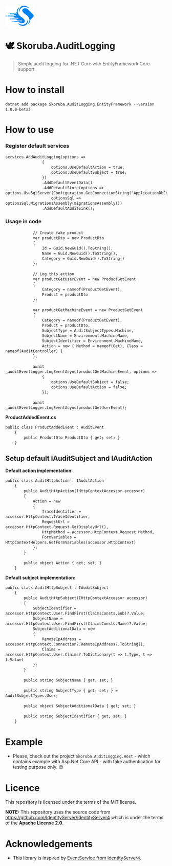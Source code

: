 ![Logo](docs/Images/Skoruba-ReadMe.png) 

# 🕊️ Skoruba.AuditLogging
> Simple audit logging for .NET Core with EntityFramework Core support

# How to install

```
dotnet add package Skoruba.AuditLogging.EntityFramework --version 1.0.0-beta3
```

# How to use

### Register default services
```
services.AddAuditLogging(options =>
                {
                    options.UseDefaultAction = true;
                    options.UseDefaultSubject = true;
                })
                .AddDefaultEventData()
                .AddDefaultStore(options => options.UseSqlServer(Configuration.GetConnectionString("ApplicationDbContext"),
                    optionsSql => optionsSql.MigrationsAssembly(migrationsAssembly)))
                .AddDefaultAuditSink();
```

### Usage in code

```
            // Create fake product
            var productDto = new ProductDto
            {
                Id = Guid.NewGuid().ToString(),
                Name = Guid.NewGuid().ToString(),
                Category = Guid.NewGuid().ToString()
            };

            // Log this action
            var productGetUserEvent = new ProductGetEvent
            {
                Category = nameof(ProductGetEvent),
                Product = productDto
            };

            var productGetMachineEvent = new ProductGetEvent
            {
                Category = nameof(ProductGetEvent),
                Product = productDto,
                SubjectType = AuditSubjectTypes.Machine,
                SubjectName = Environment.MachineName,
                SubjectIdentifier = Environment.MachineName,
                Action = new { Method = nameof(Get), Class = nameof(AuditController) }
            };

            await _auditEventLogger.LogEventAsync(productGetMachineEvent, options =>
                {
                    options.UseDefaultSubject = false;
                    options.UseDefaultAction = false;
                });

            await _auditEventLogger.LogEventAsync(productGetUserEvent);
```

**ProductAddedEvent.cs**
```
public class ProductAddedEvent : AuditEvent
    {
        public ProductDto ProductDto { get; set; }  
    }
```

## Setup default IAuditSubject and IAuditAction

**Default action implementation:**
```
public class AuditHttpAction : IAuditAction
    {
        public AuditHttpAction(IHttpContextAccessor accessor)
        {
            Action = new
            {
                TraceIdentifier = accessor.HttpContext.TraceIdentifier,
                RequestUrl = accessor.HttpContext.Request.GetDisplayUrl(),
                HttpMethod = accessor.HttpContext.Request.Method,
                FormVariables = HttpContextHelpers.GetFormVariables(accessor.HttpContext)
            };
        }

        public object Action { get; set; }
    }
```

**Default subject implementation:**

```
public class AuditHttpSubject : IAuditSubject
    {
        public AuditHttpSubject(IHttpContextAccessor accessor)
        {
            SubjectIdentifier = accessor.HttpContext.User.FindFirst(ClaimsConsts.Sub)?.Value;
            SubjectName = accessor.HttpContext.User.FindFirst(ClaimsConsts.Name)?.Value;
            SubjectAdditionalData = new
            {
                RemoteIpAddress = accessor.HttpContext.Connection?.RemoteIpAddress?.ToString(),
                Claims = accessor.HttpContext.User.Claims?.ToDictionary(t => t.Type, t => t.Value)
            };
        }

        public string SubjectName { get; set; }

        public string SubjectType { get; set; } = AuditSubjectTypes.User;

        public object SubjectAdditionalData { get; set; }

        public string SubjectIdentifier { get; set; }
    }
```

# Example
- Please, check out the project `Skoruba.AuditLogging.Host` - which contains example with Asp.Net Core API - with fake authentication for testing purpose only. 😊

# Licence
This repository is licensed under the terms of the MIT license.

**NOTE:** This repository uses the source code from https://github.com/IdentityServer/IdentityServer4 which is under the terms of the **Apache License 2.0**.

# Acknowledgements

- This library is inspired by [EventService from IdentityServer4](https://github.com/IdentityServer/IdentityServer4).
